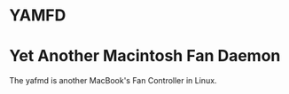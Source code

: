# YAMFD
Yet Another Macintosh Fan Daemon 
==

The yafmd is another MacBook's Fan Controller in Linux.
